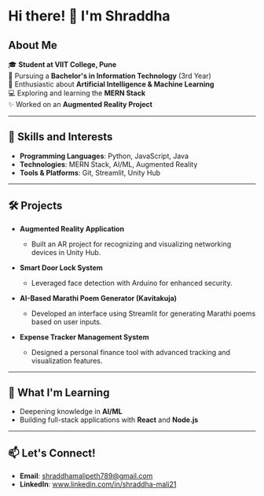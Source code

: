 # Hi there! 👋 I'm Shraddha

##  About Me
🎓 **Student at VIIT College, Pune**  
🌟 Pursuing a **Bachelor's in Information Technology** (3rd Year)  
🤖 Enthusiastic about **Artificial Intelligence & Machine Learning**  
💻 Exploring and learning the **MERN Stack**  
✨ Worked on an **Augmented Reality Project**  

---

## 🚀 Skills and Interests
- **Programming Languages**: Python, JavaScript, Java
- **Technologies**: MERN Stack, AI/ML, Augmented Reality  
- **Tools & Platforms**: Git, Streamlit, Unity Hub  

---

## 🛠️ Projects
- **Augmented Reality Application**  
   - Built an AR project for recognizing and visualizing networking devices in Unity Hub.  

- **Smart Door Lock System**  
   - Leveraged face detection with Arduino for enhanced security.  

- **AI-Based Marathi Poem Generator (Kavitakuja)**  
   - Developed an interface using Streamlit for generating Marathi poems based on user inputs.  

- **Expense Tracker Management System**  
   - Designed a personal finance tool with advanced tracking and visualization features.  

---

## 🌱 What I'm Learning
- Deepening knowledge in **AI/ML**  
- Building full-stack applications with **React** and **Node.js**  


---

## 📫 Let's Connect!
- **Email**: shraddhamalipeth789@gmail.com  
- **LinkedIn**: www.linkedin.com/in/shraddha-mali21
 
